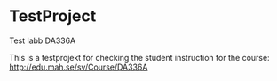 # TestProject
Test labb DA336A

This is a testprojekt for checking the student instruction for the course: http://edu.mah.se/sv/Course/DA336A
